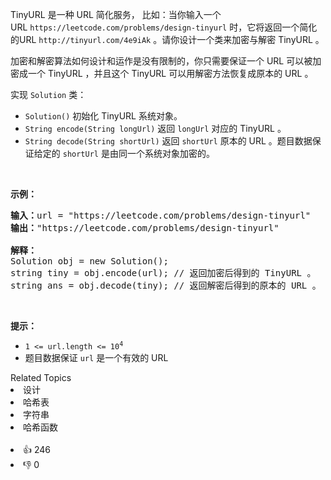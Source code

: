 <p>TinyURL 是一种 URL 简化服务， 比如：当你输入一个 URL&nbsp;<code>https://leetcode.com/problems/design-tinyurl</code>&nbsp;时，它将返回一个简化的URL&nbsp;<code>http://tinyurl.com/4e9iAk</code> 。请你设计一个类来加密与解密 TinyURL 。</p>

<p>加密和解密算法如何设计和运作是没有限制的，你只需要保证一个 URL 可以被加密成一个 TinyURL ，并且这个 TinyURL 可以用解密方法恢复成原本的 URL 。</p>

<p>实现 <code>Solution</code> 类：</p>

<div class="original__bRMd"> 
 <div> 
  <ul> 
   <li><code>Solution()</code> 初始化 TinyURL 系统对象。</li> 
   <li><code>String encode(String longUrl)</code> 返回 <code>longUrl</code> 对应的 TinyURL 。</li> 
   <li><code>String decode(String shortUrl)</code> 返回 <code>shortUrl</code> 原本的 URL 。题目数据保证给定的 <code>shortUrl</code> 是由同一个系统对象加密的。</li> 
  </ul> 
 </div>
</div>

<p>&nbsp;</p>

<p><strong>示例：</strong></p>

<pre>
<strong>输入：</strong>url = "https://leetcode.com/problems/design-tinyurl"
<strong>输出：</strong>"https://leetcode.com/problems/design-tinyurl"

<strong>解释：</strong>
Solution obj = new Solution();
string tiny = obj.encode(url); // 返回加密后得到的 TinyURL 。
string ans = obj.decode(tiny); // 返回解密后得到的原本的 URL 。
</pre>

<p>&nbsp;</p>

<p><strong>提示：</strong></p>

<ul> 
 <li><code>1 &lt;= url.length &lt;= 10<sup>4</sup></code></li> 
 <li>题目数据保证 <code>url</code> 是一个有效的 URL</li> 
</ul>

<div><div>Related Topics</div><div><li>设计</li><li>哈希表</li><li>字符串</li><li>哈希函数</li></div></div><br><div><li>👍 246</li><li>👎 0</li></div>